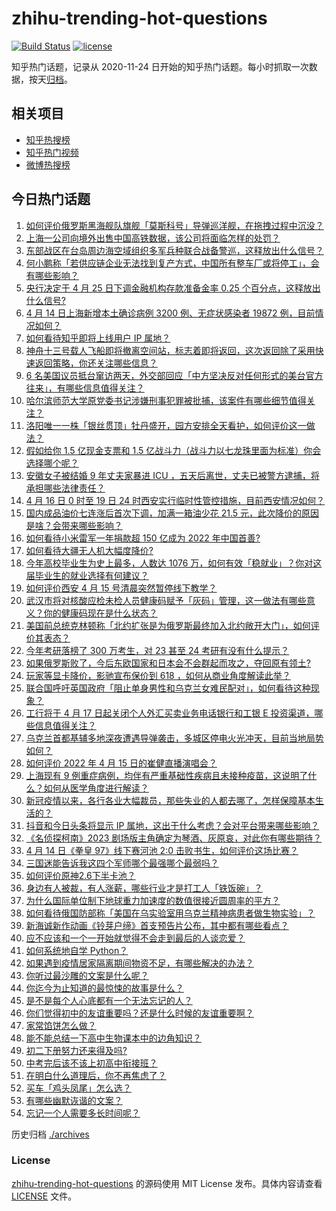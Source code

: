 # zhihu-trending-hot-questions

[![Build Status](https://github.com/justjavac/zhihu-trending-hot-questions/workflows/ci/badge.svg?branch=master)](https://github.com/justjavac/zhihu-trending-hot-questions/actions)
[![license](https://img.shields.io/github/license/justjavac/zhihu-trending-hot-questions)](https://github.com/justjavac/zhihu-trending-hot-questions/blob/master/LICENSE)

知乎热门话题，记录从 2020-11-24 日开始的知乎热门话题。每小时抓取一次数据，按天[归档](./archives)。

## 相关项目

- [知乎热搜榜](https://github.com/justjavac/zhihu-trending-top-search)
- [知乎热门视频](https://github.com/justjavac/zhihu-trending-hot-video)
- [微博热搜榜](https://github.com/justjavac/weibo-trending-hot-search)

## 今日热门话题

<!-- BEGIN -->
<!-- 最后更新时间 Sat Apr 16 2022 01:22:48 GMT+0800 (China Standard Time) -->

1. [如何评价俄罗斯黑海舰队旗舰「莫斯科号」导弹巡洋舰，在拖拽过程中沉没？](https://www.zhihu.com/question/528028399)
1. [上海一公司向境外出售中国高铁数据，该公司将面临怎样的处罚？](https://www.zhihu.com/question/527949526)
1. [东部战区在台岛周边海空域组织多军兵种联合战备警巡，这释放出什么信号？](https://www.zhihu.com/question/528083246)
1. [何小鹏称「若供应链企业无法找到复产方式，中国所有整车厂或将停工」，会有哪些影响？](https://www.zhihu.com/question/527966984)
1. [央行决定于 4 月 25 日下调金融机构存款准备金率 0.25 个百分点，这释放出什么信号?](https://www.zhihu.com/question/528137359)
1. [4 月 14 日上海新增本土确诊病例 3200 例、无症状感染者 19872 例，目前情况如何？](https://www.zhihu.com/question/528032763)
1. [如何看待知乎即将上线用户 IP 属地？](https://www.zhihu.com/question/528141053)
1. [神舟十三号载人飞船即将撤离空间站，标志着即将返回，这次返回除了采用快速返回策略，你还关注哪些信息？](https://www.zhihu.com/question/528030527)
1. [6 名美国议员抵台窜访两天，外交部回应「中方坚决反对任何形式的美台官方往来」，有哪些信息值得关注？](https://www.zhihu.com/question/528034256)
1. [哈尔滨师范大学原党委书记涉嫌刑事犯罪被批捕，该案件有哪些细节值得关注？](https://www.zhihu.com/question/528063364)
1. [洛阳唯一一株「银丝贯顶」牡丹盛开，园方安排全天看护，如何评价这一做法？](https://www.zhihu.com/question/527773754)
1. [假如给你 1.5 亿现金支票和 1.5 亿战斗力（战斗力以七龙珠里面为标准）你会选择哪个呢？](https://www.zhihu.com/question/518542425)
1. [安徽女子被结婚 9 年丈夫家暴进 ICU ，五天后离世，丈夫已被警方逮捕，将承担哪些法律责任？](https://www.zhihu.com/question/527978910)
1. [4 月 16 日 0 时至 19 日 24 时西安实行临时性管控措施，目前西安情况如何？](https://www.zhihu.com/question/528172054)
1. [国内成品油价七连涨后首次下调，加满一箱油少花 21.5 元，此次降价的原因是啥？会带来哪些影响？](https://www.zhihu.com/question/528123868)
1. [如何看待小米雷军一年捐款超 150 亿成为 2022 年中国首善?](https://www.zhihu.com/question/528034351)
1. [如何看待大疆无人机大幅度降价?](https://www.zhihu.com/question/527513140)
1. [今年高校毕业生为史上最多，人数达 1076 万，如何有效「稳就业」？你对这届毕业生的就业选择有何建议？](https://www.zhihu.com/question/528049628)
1. [如何评价西安 4 月 15 号清晨突然暂停线下教学？](https://www.zhihu.com/question/528033815)
1. [武汉市将对核酸应检未检人员健康码赋予「灰码」管理，这一做法有哪些意义？你的健康码现在是什么状态？](https://www.zhihu.com/question/528128741)
1. [美国前总统克林顿称「北约扩张是为俄罗斯最终加入北约敞开大门」，如何评价其表态？](https://www.zhihu.com/question/527517884)
1. [今年考研落榜了 300 万考生，对 23 甚至 24 考研有没有什么提示？](https://www.zhihu.com/question/521715966)
1. [如果俄罗斯败了，今后东欧国家和日本会不会群起而攻之，夺回原有领土?](https://www.zhihu.com/question/527283894)
1. [玩家等显卡降价，影驰宣布保价到 618 ，如何从商业角度解读此举？](https://www.zhihu.com/question/527940925)
1. [联合国呼吁英国政府「阻止单身男性和乌克兰女难民配对」，如何看待这种现象？](https://www.zhihu.com/question/527876641)
1. [工行将于 4 月 17 日起关闭个人外汇买卖业务电话银行和工银 E 投资渠道，哪些信息值得关注？](https://www.zhihu.com/question/527760465)
1. [乌克兰首都基辅多地深夜遭遇导弹袭击，多城区停电火光冲天，目前当地局势如何？](https://www.zhihu.com/question/528096420)
1. [如何评价 2022 年 4 月 15 日的崔健直播演唱会？](https://www.zhihu.com/question/528151619)
1. [上海现有 9 例重症病例，均伴有严重基础性疾病且未接种疫苗，这说明了什么？如何从医学角度进行解读？](https://www.zhihu.com/question/528122218)
1. [新冠疫情以来，各行各业大幅裁员，那些失业的人都去哪了，怎样保障基本生活的？](https://www.zhihu.com/question/525465563)
1. [抖音和今日头条将显示 IP 属地，这出于什么考虑？会对平台带来哪些影响？](https://www.zhihu.com/question/528090210)
1. [《名侦探柯南》2023 剧场版主角确定为琴酒、灰原哀，对此你有哪些期待？](https://www.zhihu.com/question/528053783)
1. [4 月 14 日《拳皇 97》线下赛河池 2:0 击败书生，如何评价这场比赛？](https://www.zhihu.com/question/527969460)
1. [三国迷能告诉我这四个军师哪个最强哪个最弱吗？](https://www.zhihu.com/question/526559212)
1. [如何评价原神2.6下半卡池？](https://www.zhihu.com/question/527829190)
1. [身边有人被裁，有人涨薪，哪些行业才是打工人「铁饭碗」？](https://www.zhihu.com/question/527848926)
1. [为什么国际单位制下地球重力加速度的数值很接近圆周率的平方？](https://www.zhihu.com/question/21230794)
1. [如何看待俄国防部称「美国在乌实验室用乌克兰精神病患者做生物实验」？](https://www.zhihu.com/question/528002063)
1. [新海诚新作动画《铃芽户缔》首支预告片公布，其中都有哪些看点？](https://www.zhihu.com/question/527225348)
1. [应不应该和一个一开始就觉得不会走到最后的人谈恋爱？](https://www.zhihu.com/question/528101020)
1. [如何系统地自学 Python？](https://www.zhihu.com/question/29138020)
1. [如果遇到疫情居家隔离期间物资不足，有哪些解决的办法？](https://www.zhihu.com/question/528087783)
1. [你听过最沙雕的文案是什么呢？](https://www.zhihu.com/question/516857687)
1. [你迄今为止知道的最惊悚的故事是什么？](https://www.zhihu.com/question/455169237)
1. [是不是每个人心底都有一个无法忘记的人？](https://www.zhihu.com/question/528029857)
1. [你们觉得初中的友谊重要吗？还是什么时候的友谊重要啊？](https://www.zhihu.com/question/527916050)
1. [家常馅饼怎么做？](https://www.zhihu.com/question/446389506)
1. [能不能总结一下高中生物课本中的边角知识？](https://www.zhihu.com/question/379424271)
1. [初二下册努力还来得及吗?](https://www.zhihu.com/question/527163982)
1. [中考完后该不该上初高中衔接班？](https://www.zhihu.com/question/528127956)
1. [在明白什么道理后，你不再焦虑了？](https://www.zhihu.com/question/511311505)
1. [买车「鸡头凤尾」怎么选？](https://www.zhihu.com/question/56887597)
1. [有哪些幽默诙谐的文案？](https://www.zhihu.com/question/404508100)
1. [忘记一个人需要多长时间呢？](https://www.zhihu.com/question/527980771)

<!-- END -->

历史归档 [./archives](./archives)

### License

[zhihu-trending-hot-questions](https://github.com/justjavac/zhihu-trending-hot-questions)
的源码使用 MIT License 发布。具体内容请查看 [LICENSE](./LICENSE) 文件。
